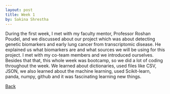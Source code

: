 ```yaml
---
layout: post
title: Week 1
by: Sakina Shrestha
---
```


During the first week, I met with my faculty mentor, Professor Roshan Poudel, and we discussed about our project which was about detecting genetic biomarkers and early lung cancer from transcriptomic disease. He explained us what biomarkers are and what sources we will be using for this project. I met with my co-team members and we introduced ourselves. Besides that that, this whole week was bootcamp, so we did a lot of coding throughout the week. We learned about dictionaries, used files like CSV, JSON, we also learned about the machine learning, used Scikit-learn, panda, numpy, github and it was fascinating learning new things. 


[Back](./)
